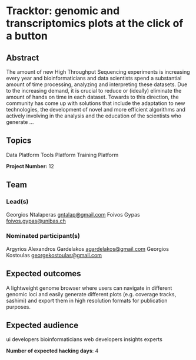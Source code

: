 # Tracktor: genomic and transcriptomics plots at the click of a button

## Abstract

The amount of new High Throughput Sequencing experiments is increasing every year and bioinformaticians and data scientists spend a substantial amount of time processing, analyzing and interpreting these datasets. Due to the increasing demand, it is crucial to reduce or (ideally) eliminate the amount of hands on time in each dataset. Towards to this direction, the community has come up with solutions that include the adaptation to new technologies, the development of novel and more efficient algorithms and actively involving in the analysis and the education of the scientists who generate ...

## Topics

Data Platform
 Tools Platform
 Training Platform

**Project Number:** 12

## Team

### Lead(s)

Georgios Ntalaperas gntalap@gmail.com
 Foivos Gypas foivos.gypas@unibas.ch

### Nominated participant(s)

Argyrios Alexandros Gardelakos agardelakos@gmail.com
 Georgios Kostoulas georgekostoulas@gmail.com

## Expected outcomes

A lightweight genome browser where users can navigate in different genomic loci and easily generate different plots (e.g. coverage tracks, sashimi) and export them in high resolution formats for publication purposes.

## Expected audience

ui developers
 bioinformaticians
 web developers
 insights experts

**Number of expected hacking days**: 4

